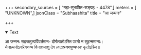 +++
secondary_sources = [ "महा-सुभाषित-सङ्ग्रहः - 4478",]
meters = [ "UNKNOWN",]
jsonClass = "Subhaashita"
title = "आ जन्मनः"

+++

<details open><summary>Text</summary>

आ जन्मनः सहजतुल्यर्विवर्तमान- दौर्गत्यतोऽस्ति परमो न सुहृन्ममान्यः।  
येनात्मनोऽपरिगणय्य विनाशमाशु देव त्वदाश्रयणपुण्यधनः कृतोऽस्मि॥
</details>
